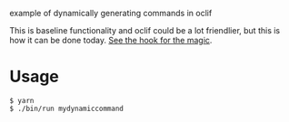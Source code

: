 example of dynamically generating commands in oclif

This is baseline functionality and oclif could be a lot friendlier, but this is how it can be done today. [See the hook for the magic](./src/hooks/init/addcommand.ts).

Usage
=====

```
$ yarn
$ ./bin/run mydynamiccommand
```
